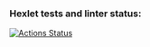 ### Hexlet tests and linter status:
[![Actions Status](https://github.com/AlexZadorov/qa-engineer-project-84/actions/workflows/hexlet-check.yml/badge.svg)](https://github.com/AlexZadorov/qa-engineer-project-84/actions)